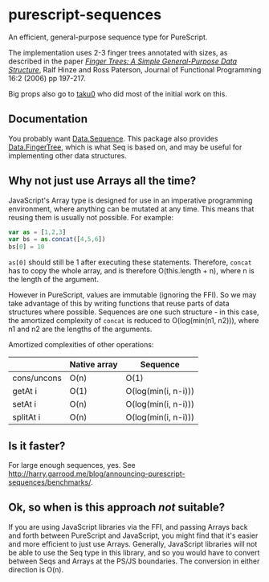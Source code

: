 # purescript-sequences

An efficient, general-purpose sequence type for PureScript.

The implementation uses 2-3 finger trees annotated with sizes, as described in
the paper [_Finger Trees: A Simple General-Purpose Data Structure_][1], Ralf
Hinze and Ross Paterson, Journal of Functional Programming 16:2 (2006) pp
197-217.

Big props also go to [taku0](https://github.com/taku0) who did most of the
initial work on this.

## Documentation

You probably want [Data.Sequence][]. This package also provides
[Data.FingerTree][], which is what Seq is based on, and may be useful for
implementing other data structures.

## Why not just use Arrays all the time?

JavaScript's Array type is designed for use in an imperative programming
environment, where anything can be mutated at any time. This means that reusing
them is usually not possible. For example:

```javascript
var as = [1,2,3]
var bs = as.concat([4,5,6])
bs[0] = 10
```

`as[0]` should still be 1 after executing these statements. Therefore, `concat`
has to copy the whole array, and is therefore O(this.length + n), where n is
the length of the argument.

However in PureScript, values are immutable (ignoring the FFI). So we may take
advantage of this by writing functions that reuse parts of data structures
where possible. Sequences are one such structure - in this case, the amortized
complexity of `concat` is reduced to O(log(min(n1, n2))), where n1 and n2 are
the lengths of the arguments.

Amortized complexities of other operations:

|               | Native array | Sequence            |
|---------------|--------------|---------------------|
| cons/uncons   | O(n)         | O(1)                |
| getAt i       | O(1)         | O(log(min(i, n-i))) |
| setAt i       | O(n)         | O(log(min(i, n-i))) |
| splitAt i     | O(n)         | O(log(min(i, n-i))) |

## Is it faster?

For large enough sequences, yes. See
<http://harry.garrood.me/blog/announcing-purescript-sequences/benchmarks/>.

## Ok, so when is this approach _not_ suitable?

If you are using JavaScript libraries via the FFI, and passing Arrays back and
forth between PureScript and JavaScript, you might find that it's easier and
more efficient to just use Arrays. Generally, JavaScript libraries will not be
able to use the Seq type in this library, and so you would have to convert
between Seqs and Arrays at the PS/JS boundaries. The conversion in either
direction is O(n).

[1]: http://staff.city.ac.uk/~ross/papers/FingerTree.pdf
[Data.Sequence]: docs/Data.Sequence.md
[Data.FingerTree]: docs/Data.FingerTree.md
